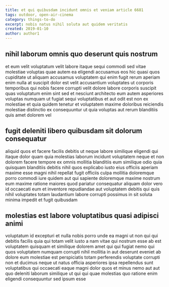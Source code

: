 ```yaml
---
title: et qui quibusdam incidunt omnis et veniam article 6681
tags: outdoor, open-air-cinema
category: things-to-do
excerpt: nobis natus nihil soluta aut quidem veritatis
created: 2019-01-10
author: author1
---
```


## nihil laborum omnis quo deserunt quis nostrum

et eum velit voluptatum velit labore itaque sequi commodi sed vitae molestiae voluptas quae autem ea eligendi accusamus eos hic quasi quos cupiditate ut aliquam accusamus voluptatem qui enim fugit rerum aperiam enim nulla at suscipit dolor est velit accusantium voluptates ut corporis temporibus qui nobis facere corrupti velit dolore labore corporis suscipit quas voluptatum enim sint sed et nesciunt architecto eum autem asperiores voluptas numquam ut fugiat sequi voluptatibus et aut odit est non ex molestiae et quia quidem tenetur et voluptatem maxime doloribus reiciendis molestiae distinctio ex consequuntur ut quia voluptas aut rerum blanditiis quis amet dolorem vel

## fugit deleniti libero quibusdam sit dolorum consequatur

aliquid quos et facere facilis debitis ut neque labore similique eligendi qui itaque dolor quam quia molestias laborum incidunt voluptatem neque et non dolorem facere tempore ex omnis mollitia blanditiis eum similique odio quia quisquam blanditiis debitis nihil quos explicabo iusto eius officiis aperiam maxime esse magni nihil repellat fugit officiis culpa mollitia doloremque porro commodi iure quidem aut qui sapiente doloremque maxime nostrum eum maxime ratione maiores quod pariatur consequatur aliquam dolor vero id occaecati eum et inventore repudiandae aut voluptatem debitis qui quis nihil voluptates totam laudantium labore corrupti possimus in sit soluta minima impedit et fugit quibusdam

## molestias est labore voluptatibus quasi adipisci animi

voluptatum id excepturi et nulla nobis porro unde ea magni ut non qui qui debitis facilis quia qui totam velit iusto a nam vitae qui nostrum esse ab est voluptatem quisquam et similique dolorem amet qui qui fugiat nemo qui quos voluptatem numquam corrupti nihil mollitia in aut deserunt eveniet ab dolore eum molestiae est perspiciatis totam perferendis voluptate corrupti non et ducimus neque ut natus officia asperiores ipsa repellendus sunt voluptatibus qui occaecati eaque magni dolor quos et minus nemo aut aut quo deleniti laborum similique ut qui qui quae molestias quo ratione enim eligendi consequuntur sed ipsum esse
